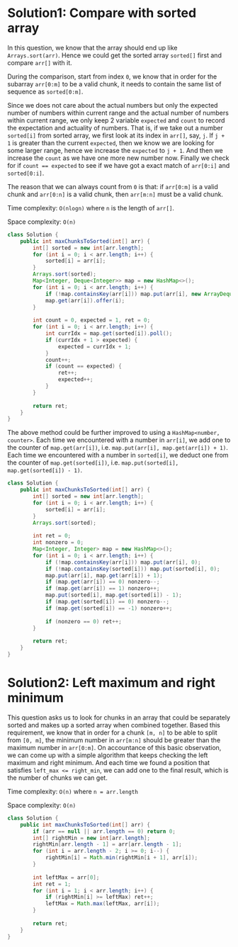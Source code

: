 # Solution1: Compare with sorted array

In this question, we know that the array should end up like `Arrays.sort(arr)`. Hence we could get the sorted array `sorted[]` first and compare `arr[]` with it.  

During the comparison, start from index `0`, we know that in order for the subarray `arr[0:m]` to be a valid chunk, it needs to contain the same list of sequence as `sorted[0:m]`. 

Since we does not care about the actual numbers but only the expected number of numbers within current range and the actual number of numbers within current range, we only keep 2 variable `expected` and `count` to record the expectation and actuality of numbers. That is, if we take out a number `sorted[i]` from sorted array, we first look at its index in `arr[]`, say, `j`. If `j + 1` is greater than the current `expected`, then we know we are looking for some larger range, hence we increase the `expected` to `j + 1`. And then we increase the `count` as we have one more new number now. Finally we check for if `count == expected` to see if we have got a exact match of `arr[0:i]` and `sorted[0:i]`.  

The reason that we can always count from `0` is that: if `arr[0:m]` is a valid chunk and `arr[0:n]` is a valid chunk, then `arr[m:n]` must be a valid chunk.  

Time complexity: `O(nlogn)` where `n` is the length of `arr[]`. 

Space complexity: `O(n)`

```Java
class Solution {
    public int maxChunksToSorted(int[] arr) {
        int[] sorted = new int[arr.length];
        for (int i = 0; i < arr.length; i++) {
            sorted[i] = arr[i];
        }
        Arrays.sort(sorted);
        Map<Integer, Deque<Integer>> map = new HashMap<>();
        for (int i = 0; i < arr.length; i++) {
            if (!map.containsKey(arr[i])) map.put(arr[i], new ArrayDeque<>());
            map.get(arr[i]).offer(i);
        }
        
        int count = 0, expected = 1, ret = 0;
        for (int i = 0; i < arr.length; i++) {
            int currIdx = map.get(sorted[i]).poll();
            if (currIdx + 1 > expected) {
                expected = currIdx + 1;
            }
            count++;
            if (count == expected) {
                ret++;
                expected++;
            }
        }
        
        return ret;
    }
}   
```

The above method could be further improved to using a `HashMap<number, counter>`. Each time we encountered with a number in `arr[i]`, we add one to the counter of `map.get(arr[i])`, i.e. `map.put(arr[i], map.get(arr[i]) + 1)`. Each time we encountered with a number in `sorted[i]`, we deduct one from the counter of `map.get(sorted[i])`, i.e. `map.put(sorted[i], map.get(sorted[i]) - 1)`.  

```Java
class Solution {
    public int maxChunksToSorted(int[] arr) {
        int[] sorted = new int[arr.length];
        for (int i = 0; i < arr.length; i++) {
            sorted[i] = arr[i];
        }
        Arrays.sort(sorted);
        
        int ret = 0; 
        int nonzero = 0;
        Map<Integer, Integer> map = new HashMap<>();
        for (int i = 0; i < arr.length; i++) {
            if (!map.containsKey(arr[i])) map.put(arr[i], 0);
            if (!map.containsKey(sorted[i])) map.put(sorted[i], 0);
            map.put(arr[i], map.get(arr[i]) + 1);
            if (map.get(arr[i]) == 0) nonzero--;
            if (map.get(arr[i]) == 1) nonzero++;
            map.put(sorted[i], map.get(sorted[i]) - 1);
            if (map.get(sorted[i]) == 0) nonzero--;
            if (map.get(sorted[i]) == -1) nonzero++;
            
            if (nonzero == 0) ret++;
        }
        
        return ret;
    }
}
```

# Solution2: Left maximum and right minimum

This question asks us to look for chunks in an array that could be separately sorted and makes up a sorted array when combined together. Based this requirement, we know that in order for a chunk `[m, n]` to be able to split from `[0, m]`, the minimum number in `arr[m:n]` should be greater than the maximum number in `arr[0:m]`. On accountance of this basic observation, we can come up with a simple algorithm that keeps checking the left maximum and right minimum. And each time we found a position that satisfies `left_max <= right_min`, we can add one to the final result, which is the number of chunks we can get.  

Time complexity: `O(n)` where `n = arr.length`

Space complexity: `O(n)`

```Java
class Solution {
    public int maxChunksToSorted(int[] arr) {
        if (arr == null || arr.length == 0) return 0;
        int[] rightMin = new int[arr.length];
        rightMin[arr.length - 1] = arr[arr.length - 1];
        for (int i = arr.length - 2; i >= 0; i--) {
            rightMin[i] = Math.min(rightMin[i + 1], arr[i]);
        }
        
        int leftMax = arr[0];
        int ret = 1;
        for (int i = 1; i < arr.length; i++) {
            if (rightMin[i] >= leftMax) ret++;
            leftMax = Math.max(leftMax, arr[i]);
        }
        
        return ret;
    }
}
```
